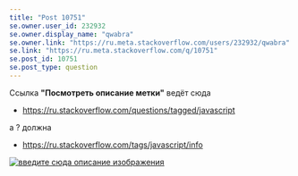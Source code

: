 ```yaml
---
title: "Post 10751"
se.owner.user_id: 232932
se.owner.display_name: "qwabra"
se.owner.link: "https://ru.meta.stackoverflow.com/users/232932/qwabra"
se.link: "https://ru.meta.stackoverflow.com/q/10751"
se.post_id: 10751
se.post_type: question
---
```

<p>Ссылка <strong>&quot;Посмотреть описание метки&quot;</strong> ведёт сюда</p>
<ul>
<li><a href="https://ru.stackoverflow.com/questions/tagged/javascript">https://ru.stackoverflow.com/questions/tagged/javascript</a></li>
</ul>
<p>а ? должна</p>
<ul>
<li><a href="https://ru.stackoverflow.com/tags/javascript/info">https://ru.stackoverflow.com/tags/javascript/info</a></li>
</ul>
<p><a href="https://i.stack.imgur.com/Ad8O9.png" rel="nofollow noreferrer"><img src="https://i.stack.imgur.com/Ad8O9.png" alt="введите сюда описание изображения" /></a></p>
